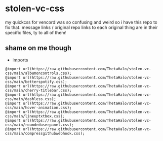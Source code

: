 # stolen-vc-css

my quickcss for vencord was so confusing and weird so i have this repo to fix that.
message links / original repo links to each original thing are in their specific files, ty to all of them!

##  shame on me though

- Imports
```
@import url(https://raw.githubusercontent.com/ThetaHalo/stolen-vc-css/main/albumoncontrols.css);
@import url(https://raw.githubusercontent.com/ThetaHalo/stolen-vc-css/main/betterspotify.css);
@import url(https://raw.githubusercontent.com/ThetaHalo/stolen-vc-css/main/cherry-titlebar.css);
@import url(https://raw.githubusercontent.com/ThetaHalo/stolen-vc-css/main/dashless.css);
@import url(https://raw.githubusercontent.com/ThetaHalo/stolen-vc-css/main/hover-animation.css);
@import url(https://raw.githubusercontent.com/ThetaHalo/stolen-vc-css/main/lineuptxtbox.css);
@import url(https://raw.githubusercontent.com/ThetaHalo/stolen-vc-css/main/roundeduserpanel.css);
@import url(https://raw.githubusercontent.com/ThetaHalo/stolen-vc-css/main/compressgithubwebhook.css);
```
